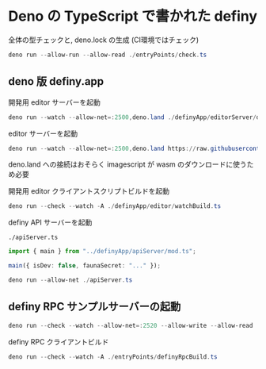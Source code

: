 # Deno の TypeScript で書かれた definy

全体の型チェックと, deno.lock の生成 (CI環境ではチェック)
```ps1
deno run --allow-run --allow-read ./entryPoints/check.ts
```

## deno 版 definy.app

開発用 editor サーバーを起動

```ps1
deno run --watch --allow-net=:2500,deno.land ./definyApp/editorServer/dev.ts
```

editor サーバーを起動

```ps1
deno run --watch --allow-net=:2500,deno.land https://raw.githubusercontent.com/narumincho/definy/main/deno-lib/definyApp/editorServer/dev.ts
```

deno.land への接続はおそらく imagescript が wasm のダウンロードに使うため必要

開発用 editor クライアントスクリプトビルドを起動

```ps1
deno run --check --watch -A ./definyApp/editor/watchBuild.ts
```

definy API サーバーを起動

`./apiServer.ts`
```ts
import { main } from "../definyApp/apiServer/mod.ts";

main({ isDev: false, faunaSecret: "..." });
```

```ps1
deno run --allow-net ./apiServer.ts
```

## definy RPC サンプルサーバーの起動

```ps1
deno run --check --watch --allow-net=:2520 --allow-write --allow-read ./definyRpc/dev.ts
```

definy RPC クライアントビルド

```ps1
deno run --check --watch -A ./entryPoints/definyRpcBuild.ts
```
